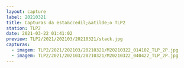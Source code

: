 ```yaml
---
layout: capture
label: 20210321
title: Capturas da esta&ccedil;&atilde;o TLP2
station: TLP2
date: 2021-03-22 01:41:02
preview: TLP2/2021/202103/20210321/stack.jpg
capturas:
  - imagem: TLP2/2021/202103/20210321/M20210322_014102_TLP_2P.jpg
  - imagem: TLP2/2021/202103/20210321/M20210322_040422_TLP_2P.jpg
---
```

